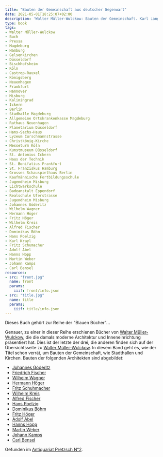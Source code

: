 ```yaml
---
title: "Bauten der Gemeinschaft aus deutscher Gegenwart"
date: 2021-05-01T18:25:07+02:00
description: 'Walter Müller-Wulckow: Bauten der Gemeinschaft. Karl Langewiesche, Königstein im Taunus 1929. <a class="worldcat" href="http://www.worldcat.org/oclc/838124972">&nbsp;</a>'
type: book
tags:
- Walter Müller-Wulckow
- Buch
- Pressa
- Magdeburg
- Hamburg
- Gelsenkirchen
- Düsseldorf
- Bischhofsheim
- Köln
- Castrop-Rauxel
- Königsberg
- Neuenhagen
- Frankfurt
- Hannover
- Misburg
- Kaliningrad
- Ickern
- Berlin
- Stadhalle Magdeburg
- Allgemeine Ortskrankenkasse Magdeburg
- Rathaus Neuenhagen
- Planetarium Düsseldorf
- Hans-Sachs-Haus
- Lyzeum Curschmannstrasse
- Christkönig-Kirche
- Messeturm Köln
- Kunstmuseum Düsseldorf
- St. Antonius Ickern
- Haus der Technik
- St. Bonifatius Frankfurt
- St. Franziskus Hamburg
- Grosses Schauspielhaus Berlin
- Kaufmännische Fortbildungsschule
- Jugendheim Misburg
- Lichtwarkschule
- Badeanstalt Eppendorf
- Realschule Uferstrasse
- Jugendheim Misburg
- Johannes Göderitz
- Wilhelm Wagner
- Hermann Höger
- Fritz Höger
- Wilhelm Kreis
- Alfred Fischer
- Dominikus Böhm
- Hans Poelzig
- Karl Krayl
- Fritz Schumacher
- Adolf Abel
- Hanns Hopp
- Martin Weber
- Johann Kamps
- Carl Bensel
resources:
- src: "front.jpg"
  name: front
  params:
    iiif: front/info.json
- src: "title.jpg"
  name: title
  params:
    iiif: title/info.json
---
```


Dieses Buch gehört zur Reihe der "Blauen Bücher"...
<!--more-->
Genauer, zu einer in dieser Reihe erschienen Bücher von [Walter Müller-Wulckow](https://de.wikipedia.org/wiki/Walter_M%C3%BCller-Wulckow), die die damals moderne Architektur und Inneneinrichtung präsentiert hat. Dies ist der letzte der drei, die anderen finden sich auf der Übersichtsseite zu [Walter Müller-Wulckow](/tags/Walter-Müller-Wulckow/).
In diesem Band geht es, wie der Titel schon verrät, um Bauten der Gemeinschaft, wie Stadthallen und Kirchen. Bauten der folgenden Architekten sind abgebildet:

* [Johannes Göderitz](https://de.wikipedia.org/wiki/Johannes_G%C3%B6deritz)
* [Friedrich Fischer](https://de.wikipedia.org/wiki/Friedrich_Fischer_(Architekt))
* [Wilhelm Wagner](https://de.wikipedia.org/wiki/Wilhelm_Wagner_(Architekt))
* [Hermann Höger](https://de.wikipedia.org/wiki/Hermann_H%C3%B6ger)
* [Fritz Schuhmacher](https://de.wikipedia.org/wiki/Fritz_Schumacher)
* [Wilhelm Kreis](https://de.wikipedia.org/wiki/Wilhelm_Kreis)
* [Alfred Fischer](https://de.wikipedia.org/wiki/Alfred_Fischer_(Architekt))
* [Hans Poelzig](https://de.wikipedia.org/wiki/Hans_Poelzig)
* [Dominikus Böhm](https://de.wikipedia.org/wiki/Dominikus_B%C3%B6hm)
* [Fritz Höger](https://de.wikipedia.org/wiki/Fritz_H%C3%B6ger)
* [Adolf Abel](https://de.wikipedia.org/wiki/Adolf_Abel_(Architekt))
* [Hanns Hopp](https://de.wikipedia.org/wiki/Hanns_Hopp)
* [Martin Weber](https://de.wikipedia.org/wiki/Martin_Weber_(Architekt))
* [Johann Kamps](https://de.wikipedia.org/wiki/Johann_Kamps)
* [Carl Bensel](https://de.wikipedia.org/wiki/Carl_Bensel)


<div class="source">Gefunden im <a href="https://antiquariat-pretzsch.de/">Antiquariat Pretzsch N°2</a>.</div>
